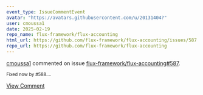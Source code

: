 ```yaml
---
event_type: IssueCommentEvent
avatar: "https://avatars.githubusercontent.com/u/20131404?"
user: cmoussa1
date: 2025-02-19
repo_name: flux-framework/flux-accounting
html_url: https://github.com/flux-framework/flux-accounting/issues/587
repo_url: https://github.com/flux-framework/flux-accounting
---
```


<a href='https://github.com/cmoussa1' target='_blank'>cmoussa1</a> commented on issue <a href='https://github.com/flux-framework/flux-accounting/issues/587' target='_blank'>flux-framework/flux-accounting#587</a>.

<small>Fixed now by #588....</small>

<a href='https://github.com/flux-framework/flux-accounting/issues/587' target='_blank'>View Comment</a>